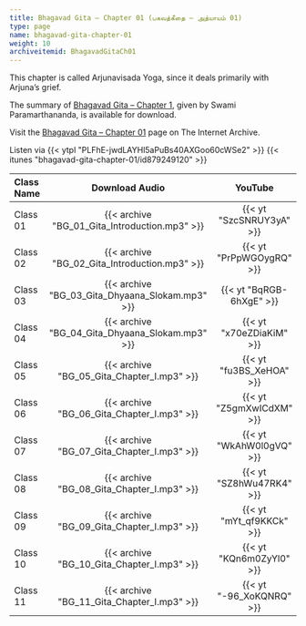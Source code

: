 ```yaml
---
title: Bhagavad Gita – Chapter 01 (பகவத்கீதை – அத்யாயம் 01)
type: page
name: bhagavad-gita-chapter-01
weight: 10
archiveitemid: BhagavadGitaCh01
---
```


This chapter is called Arjunavisada Yoga, since it deals primarily with Arjuna’s grief.

The summary of [Bhagavad Gita – Chapter 1](https://archive.org/download/BhagavadGitaSummary/BG_01.pdf), given by Swami Paramarthananda, is available for download.

Visit the [Bhagavad Gita – Chapter 01](https://archive.org/details/BhagavadGitaCh01) page on The Internet Archive.


Listen via {{< ytpl "PLFhE-jwdLAYHl5aPuBs40AXGoo60cWSe2" >}} {{< itunes "bhagavad-gita-chapter-01/id879249120" >}}

Class Name | Download Audio | YouTube
:---|:---:|:---:
Class 01 | {{< archive "BG_01_Gita_Introduction.mp3" >}} | {{< yt "SzcSNRUY3yA" >}}
Class 02 | {{< archive "BG_02_Gita_Introduction.mp3" >}} | {{< yt "PrPpWGOygRQ" >}}
Class 03 | {{< archive "BG_03_Gita_Dhyaana_Slokam.mp3" >}} | {{< yt "BqRGB-6hXgE" >}}
Class 04 | {{< archive "BG_04_Gita_Dhyaana_Slokam.mp3" >}} | {{< yt "x70eZDiaKiM" >}}
Class 05 | {{< archive "BG_05_Gita_Chapter_I.mp3" >}} | {{< yt "fu3BS_XeHOA" >}}
Class 06 | {{< archive "BG_06_Gita_Chapter_I.mp3" >}} | {{< yt "Z5gmXwICdXM" >}}
Class 07 | {{< archive "BG_07_Gita_Chapter_I.mp3" >}} | {{< yt "WkAhW0l0gVQ" >}}
Class 08 | {{< archive "BG_08_Gita_Chapter_I.mp3" >}} | {{< yt "SZ8hWu47RK4" >}}
Class 09 | {{< archive "BG_09_Gita_Chapter_I.mp3" >}} | {{< yt "mYt_qf9KKCk" >}}
Class 10 | {{< archive "BG_10_Gita_Chapter_I.mp3" >}} | {{< yt "KQn6m0ZyYl0" >}}
Class 11 | {{< archive "BG_11_Gita_Chapter_I.mp3" >}} | {{< yt "-96_XoKQNRQ" >}}
